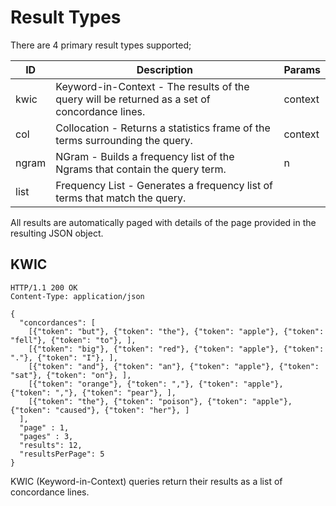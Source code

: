 # Result Types

There are 4 primary result types supported;

| ID    | Description                                                                                   | Params  |
|-------|-----------------------------------------------------------------------------------------------|---------|
| kwic  | Keyword-in-Context - The results of the query will be returned as a set of concordance lines. | context |
| col   | Collocation - Returns a statistics frame of the terms surrounding the query.                  | context |
| ngram | NGram - Builds a frequency list of the Ngrams that contain the query term.                    | n       |
| list | Frequency List - Generates a frequency list of terms that match the query. | |

All results are automatically paged with details of the page provided in the resulting JSON object.

## KWIC

```http
HTTP/1.1 200 OK
Content-Type: application/json

{
  "concordances": [
  	[{"token": "but"}, {"token": "the"}, {"token": "apple"}, {"token": "fell"}, {"token": "to"}, ],
  	[{"token": "big"}, {"token": "red"}, {"token": "apple"}, {"token": "."}, {"token": "I"}, ],
  	[{"token": "and"}, {"token": "an"}, {"token": "apple"}, {"token": "sat"}, {"token": "on"}, ],
  	[{"token": "orange"}, {"token": ","}, {"token": "apple"}, {"token": ","}, {"token": "pear"}, ],
  	[{"token": "the"}, {"token": "poison"}, {"token": "apple"}, {"token": "caused"}, {"token": "her"}, ]
  ],
  "page" : 1,
  "pages" : 3,
  "results": 12,
  "resultsPerPage": 5
}
```

KWIC (Keyword-in-Context) queries return their results as a list of concordance lines.
